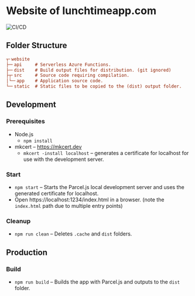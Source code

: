 # Website of lunchtimeapp.com
![CI/CD](https://github.com/lunchtimeapp/website/workflows/CI/CD/badge.svg?branch=master)

## Folder Structure

```ini
┬╴website
├─╴api     # Serverless Azure Functions.
├─╴dist    # Build output files for distribution. (git ignored)
├┬╴src     # Source code requiring compilation.
│└─╴app    # Application source code.
└─╴static  # Static files to be copied to the (dist) output folder.
```

## Development

### Prerequisites

- Node.js
  - `npm install`
- mkcert – https://mkcert.dev
  - `mkcert -install localhost` – generates a certificate for localhost for use with the development server.

### Start

- `npm start` – Starts the Parcel.js local development server and uses the generated certificate for localhost.
- Open https://localhost:1234/index.html in a browser. (note the `index.html` path due to multiple entry points)

### Cleanup

- `npm run clean` – Deletes `.cache` and `dist` folders.

## Production

### Build

- `npm run build` – Builds the app with Parcel.js and outputs to the `dist` folder.
